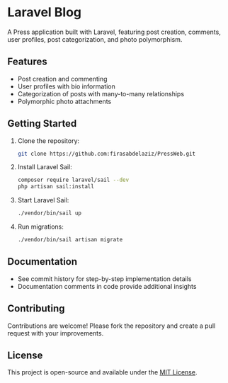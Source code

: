 # Laravel Blog

A Press application built with Laravel, featuring post creation, comments, user profiles, post categorization, and photo polymorphism.

## Features

- Post creation and commenting
- User profiles with bio information
- Categorization of posts with many-to-many relationships
- Polymorphic photo attachments

## Getting Started

1. Clone the repository:

   ```bash
   git clone https://github.com:firasabdelaziz/PressWeb.git
   ```

2. Install Laravel Sail:

   ```bash
   composer require laravel/sail --dev
   php artisan sail:install
   ```

3. Start Laravel Sail:

   ```bash
   ./vendor/bin/sail up
   ```


4. Run migrations:

   ```bash
   ./vendor/bin/sail artisan migrate
   ```

## Documentation

- See commit history for step-by-step implementation details
- Documentation comments in code provide additional insights

## Contributing

Contributions are welcome! Please fork the repository and create a pull request with your improvements.

## License

This project is open-source and available under the [MIT License](LICENSE).

